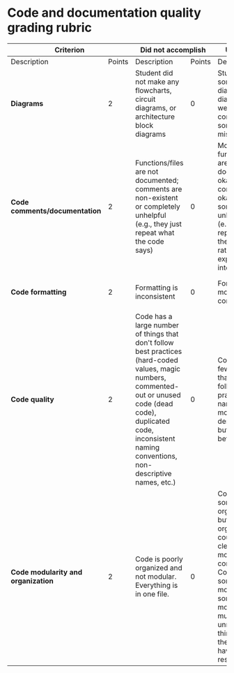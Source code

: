 # Code and documentation quality grading rubric

<table><thead>
  <tr>
    <th colspan="2">Criterion</th>
    <th colspan="2">Did not accomplish</th>
    <th colspan="2">Under performed</th>
    <th colspan="2">Met expectations</th>
  </tr></thead>
<tbody>
  <tr>
    <td>Description</td>
    <td>Points</td>
    <td>Description</td>
    <td>Points</td>
    <td>Description</td>
    <td>Points</td>
    <td>Description</td>
    <td>Points</td>
  </tr>
  <tr>
    <td><b>Diagrams</b></td>
    <td>2</td>
    <td>Student did not make any flowcharts, circuit diagrams, or architecture block diagrams</td>
    <td>0</td>
    <td>Student made some useful diagrams, but diagrams were not complete or some were missing</td>
    <td>1</td>
    <td>Student made legible and useful diagrams</td>
    <td>2</td>
  </tr>
  <tr>
    <td><b>Code comments/documentation</b></td>
    <td>2</td>
    <td>Functions/files are not documented; comments are non-existent or completely unhelpful (e.g., they just repeat what the code says)</td>
    <td>0</td>
    <td>Most functions/files are documented okay; comments are okay, but are sometimes unhelpful (e.g., they just repeat what the code says rather than explaining the intent)</td>
    <td>1</td>
    <td>Functions/files are documented using Doxygen syntax; comments explain the intention of the code.</td>
    <td>2</td>
  </tr>
  <tr>
    <td><b>Code formatting</b></td>
    <td>2</td>
    <td>Formatting is inconsistent</td>
    <td >0</td>
    <td>Formatting is mostly consistent</td>
    <td>1</td>
    <td>Code formatting follows style guide</td>
    <td>2</td>
  </tr>
  <tr>
    <td><b>Code quality</b></td>
    <td>2</td>
    <td>Code has a large number of things that don't follow best practices (hard-coded values, magic numbers, commented-out or unused code (dead code), duplicated code, inconsistent naming conventions, non-descriptive names, etc.)</td>
    <td >0</td>
    <td>Code has a few instances that don't follow best practices; names are mostly descriptive, but could be better</td>
    <td>1</td>
    <td>Code doesn't have any hard-coded values or magic numbers; there is no dead or unnecessarily duplicated code; names are descriptive</td>
    <td>2</td>
  </tr>
  <tr>
    <td><b>Code modularity and organization</b></td>
    <td>2</td>
    <td>Code is poorly organized and not modular. Everything is in one file.</td>
    <td >0</td>
    <td>Code is somewhat organized, but the organization could be clearer or more consistent. Code is somewhat modular, but some modules do multiple unrelated things (i.e., they don't have a single responsibility)</td>
    <td>1</td>
    <td>Code organization is clear. Code is split into modules that have a clear single purpose. Modules are loosely coupled to other modules and can easily be reused.</td>
    <td>2</td>
  </tr>
</tbody></table>
